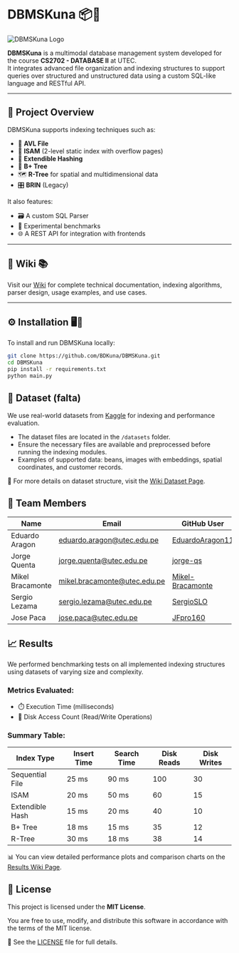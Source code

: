 # DBMSKuna 📦🧠

![DBMSKuna Logo](ruta/a/tu/logo.png)

**DBMSKuna** is a multimodal database management system developed for the course **CS2702 - DATABASE II** at UTEC.  
It integrates advanced file organization and indexing structures to support queries over structured and unstructured data using a custom SQL-like language and RESTful API.

---

## 🧠 Project Overview

DBMSKuna supports indexing techniques such as:

- 📂 **AVL File**
- 🧩 **ISAM** (2-level static index with overflow pages)
- 🧮 **Extendible Hashing**
- 🌳 **B+ Tree**
- 🗺️ **R-Tree** for spatial and multidimensional data
- 🎛️ **BRIN** (Legacy)

It also features:

- 🗃️ A custom SQL Parser
- 🧪 Experimental benchmarks
- 🌐 A REST API for integration with frontends

---

## 📖 Wiki 📚

Visit our [Wiki](https://github.com/BDKuna/DBMSKuna/wiki) for complete technical documentation, indexing algorithms, parser design, usage examples, and use cases.

---

## ⚙️ Installation 🖥️🔧

To install and run DBMSKuna locally:

```bash
git clone https://github.com/BDKuna/DBMSKuna.git
cd DBMSKuna
pip install -r requirements.txt
python main.py
```

## 📂 Dataset (falta)

We use real-world datasets from [Kaggle](https://www.kaggle.com) for indexing and performance evaluation.

- The dataset files are located in the `/datasets` folder.
- Ensure the necessary files are available and preprocessed before running the indexing modules.
- Examples of supported data: beans, images with embeddings, spatial coordinates, and customer records.

📎 For more details on dataset structure, visit the [Wiki Dataset Page](https://github.com/BDKuna/DBMSKuna/wiki/Dataset).


## 👥 Team Members

| Name                 | Email                            | GitHub User                               |
|----------------------|----------------------------------|--------------------------------------------|
| Eduardo Aragon       | eduardo.aragon@utec.edu.pe       | [EduardoAragon11](https://github.com/EduardoAragon11)|
| Jorge Quenta         | jorge.quenta@utec.edu.pe         | [jorge-qs](https://github.com/jorge-qs)     |
| Mikel Bracamonte     | mikel.bracamonte@utec.edu.pe              | [Mikel-Bracamonte](https://github.com/Mikel-Bracamonte)     |
| Sergio Lezama| sergio.lezama@utec.edu.pe              | [SergioSLO](https://github.com/SergioSLO)     |
| Jose Paca| jose.paca@utec.edu.pe              | [JFpro160](https://github.com/JFpro160)     |

## 📈 Results

We performed benchmarking tests on all implemented indexing structures using datasets of varying size and complexity.

### Metrics Evaluated:
- ⏱️ Execution Time (milliseconds)
- 📀 Disk Access Count (Read/Write Operations)

### Summary Table:

| Index Type       | Insert Time | Search Time | Disk Reads | Disk Writes |
|------------------|-------------|-------------|------------|-------------|
| Sequential File  | 25 ms       | 90 ms       | 100        | 30          |
| ISAM             | 20 ms       | 50 ms       | 60         | 15          |
| Extendible Hash  | 15 ms       | 20 ms       | 40         | 10          |
| B+ Tree          | 18 ms       | 15 ms       | 35         | 12          |
| R-Tree           | 30 ms       | 18 ms       | 38         | 14          |

📊 You can view detailed performance plots and comparison charts on the [Results Wiki Page](https://github.com/BDKuna/DBMSKuna/wiki/Results).


## 📄 License

This project is licensed under the **MIT License**.

You are free to use, modify, and distribute this software in accordance with the terms of the MIT license.

🔗 See the [LICENSE](LICENSE) file for full details.

